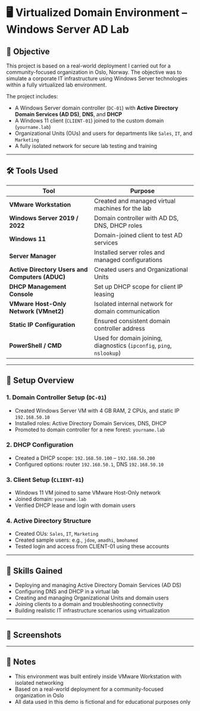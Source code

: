 # 🖥️ Virtualized Domain Environment – Windows Server AD Lab

## 🎯 Objective

This project is based on a real-world deployment I carried out for a community-focused organization in Oslo, Norway. The objective was to simulate a corporate IT infrastructure using Windows Server technologies within a fully virtualized lab environment.

The project includes:
- A Windows Server domain controller (`DC-01`) with **Active Directory Domain Services (AD DS)**, **DNS**, and **DHCP**
- A Windows 11 client (`CLIENT-01`) joined to the custom domain (`yourname.lab`)
- Organizational Units (OUs) and users for departments like `Sales`, `IT`, and `Marketing`
- A fully isolated network for secure lab testing and training

---

## 🛠 Tools Used

| Tool | Purpose |
|------|---------|
| **VMware Workstation** | Created and managed virtual machines for the lab |
| **Windows Server 2019 / 2022** | Domain controller with AD DS, DNS, DHCP roles |
| **Windows 11** | Domain-joined client to test AD services |
| **Server Manager** | Installed server roles and managed configurations |
| **Active Directory Users and Computers (ADUC)** | Created users and Organizational Units |
| **DHCP Management Console** | Set up DHCP scope for client IP leasing |
| **VMware Host-Only Network (VMnet2)** | Isolated internal network for domain communication |
| **Static IP Configuration** | Ensured consistent domain controller address |
| **PowerShell / CMD** | Used for domain joining, diagnostics (`ipconfig`, `ping`, `nslookup`) |

---

## 🔧 Setup Overview

### 1. Domain Controller Setup (`DC-01`)
- Created Windows Server VM with 4 GB RAM, 2 CPUs, and static IP `192.168.50.10`
- Installed roles: Active Directory Domain Services, DNS, DHCP
- Promoted to domain controller for a new forest: `yourname.lab`

### 2. DHCP Configuration
- Created a DHCP scope: `192.168.50.100` – `192.168.50.200`
- Configured options: router `192.168.50.1`, DNS `192.168.50.10`

### 3. Client Setup (`CLIENT-01`)
- Windows 11 VM joined to same VMware Host-Only network
- Joined domain: `yourname.lab`
- Verified DHCP lease and login with domain users

### 4. Active Directory Structure
- Created OUs: `Sales`, `IT`, `Marketing`
- Created sample users: e.g., `jdoe`, `amadhi`, `bmohamed`
- Tested login and access from CLIENT-01 using these accounts

---

## 🧠 Skills Gained

- Deploying and managing Active Directory Domain Services (AD DS)
- Configuring DNS and DHCP in a virtual lab
- Creating and managing Organizational Units and domain users
- Joining clients to a domain and troubleshooting connectivity
- Building realistic IT infrastructure scenarios using virtualization

---

## 📸 Screenshots



---

## 📝 Notes

- This environment was built entirely inside VMware Workstation with isolated networking  
- Based on a real-world deployment for a community-focused organization in Oslo  
- All data used in this demo is fictional and for educational purposes only

